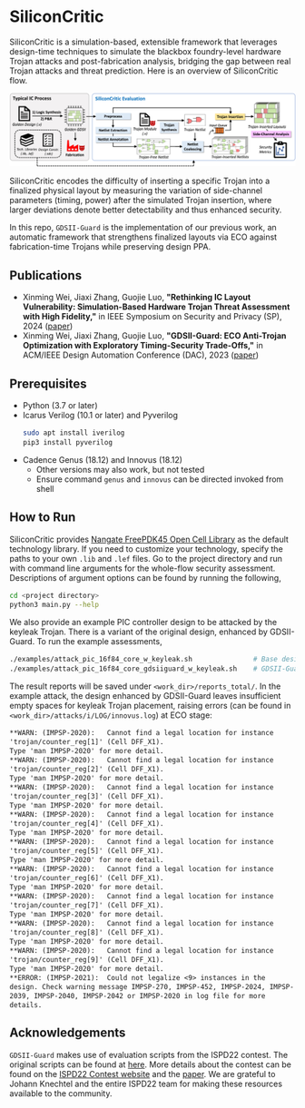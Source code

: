 # SiliconCritic

SiliconCritic is a simulation-based, extensible framework that leverages design-time techniques to simulate the blackbox foundry-level hardware Trojan attacks and post-fabrication analysis, bridging the gap between real Trojan attacks and threat prediction. Here is an overview of SiliconCritic flow.

![SiliconCritic Flow](images/SiliconCritic-flow.jpg)

SiliconCritic encodes the difficulty of inserting a specific Trojan into a finalized physical layout by measuring the variation of side-channel parameters (timing, power) after the simulated Trojan insertion, where larger deviations denote better detectability and thus enhanced security.

In this repo, `GDSII-Guard` is the implementation of our previous work, an automatic framework that strengthens finalized layouts via ECO against fabrication-time Trojans while preserving design PPA.

## Publications
- Xinming Wei, Jiaxi Zhang, Guojie Luo, **"Rethinking IC Layout Vulnerability: Simulation-Based Hardware Trojan Threat Assessment with High Fidelity,"** in IEEE Symposium on Security and Privacy (SP), 2024 ([paper](https://www.computer.org/csdl/proceedings-article/sp/2024/313000a160/1Ub24jI4NB6))
- Xinming Wei, Jiaxi Zhang, Guojie Luo, **"GDSII-Guard: ECO Anti-Trojan Optimization with Exploratory Timing-Security Trade-Offs,"** in ACM/IEEE Design Automation Conference (DAC), 2023 ([paper](https://ieeexplore.ieee.org/abstract/document/10247697))

## Prerequisites
- Python (3.7 or later)
- Icarus Verilog (10.1 or later) and Pyverilog
  ```bash
  sudo apt install iverilog
  pip3 install pyverilog
  ```
- Cadence Genus (18.12) and Innovus (18.12)
  - Other versions may also work, but not tested
  - Ensure command `genus` and `innovus` can be directed invoked from shell

## How to Run
SiliconCritic provides [Nangate FreePDK45 Open Cell Library](https://eda.ncsu.edu/freepdk/freepdk45/) as the default technology library. If you need to customize your technology, specify the paths to your own `.lib` and `.lef` files. Go to the project directory and run with command line arguments for the whole-flow security assessment. Descriptions of argument options can be found by running the following,
```bash
cd <project directory>
python3 main.py --help
```
We also provide an example PIC controller design to be attacked by the keyleak Trojan. There is a variant of the original design, enhanced by GDSII-Guard. To run the example assessments,
```bash
./examples/attack_pic_16f84_core_w_keyleak.sh               # Base design
./examples/attack_pic_16f84_core_gdsiiguard_w_keyleak.sh    # GDSII-Guard-enhanced design
```
The result reports will be saved under `<work_dir>/reports_total/`. In the example attack, the design enhanced by GDSII-Guard leaves insufficient empty spaces for keyleak Trojan placement, raising errors (can be found in `<work_dir>/attacks/i/LOG/innovus.log`) at ECO stage:
```log
**WARN: (IMPSP-2020):	Cannot find a legal location for instance 'trojan/counter_reg[1]' (Cell DFF_X1).
Type 'man IMPSP-2020' for more detail.
**WARN: (IMPSP-2020):	Cannot find a legal location for instance 'trojan/counter_reg[2]' (Cell DFF_X1).
Type 'man IMPSP-2020' for more detail.
**WARN: (IMPSP-2020):	Cannot find a legal location for instance 'trojan/counter_reg[3]' (Cell DFF_X1).
Type 'man IMPSP-2020' for more detail.
**WARN: (IMPSP-2020):	Cannot find a legal location for instance 'trojan/counter_reg[4]' (Cell DFF_X1).
Type 'man IMPSP-2020' for more detail.
**WARN: (IMPSP-2020):	Cannot find a legal location for instance 'trojan/counter_reg[5]' (Cell DFF_X1).
Type 'man IMPSP-2020' for more detail.
**WARN: (IMPSP-2020):	Cannot find a legal location for instance 'trojan/counter_reg[6]' (Cell DFF_X1).
Type 'man IMPSP-2020' for more detail.
**WARN: (IMPSP-2020):	Cannot find a legal location for instance 'trojan/counter_reg[7]' (Cell DFF_X1).
Type 'man IMPSP-2020' for more detail.
**WARN: (IMPSP-2020):	Cannot find a legal location for instance 'trojan/counter_reg[8]' (Cell DFF_X1).
Type 'man IMPSP-2020' for more detail.
**WARN: (IMPSP-2020):	Cannot find a legal location for instance 'trojan/counter_reg[9]' (Cell DFF_X1).
Type 'man IMPSP-2020' for more detail.
**ERROR: (IMPSP-2021):	Could not legalize <9> instances in the design. Check warning message IMPSP-270, IMPSP-452, IMPSP-2024, IMPSP-2039, IMPSP-2040, IMPSP-2042 or IMPSP-2020 in log file for more details.
```

## Acknowledgements

`GDSII-Guard` makes use of evaluation scripts from the ISPD22 contest. The original scripts can be found at [here](https://drive.google.com/file/d/1oz-qoB13UM_LmZcEjIV9gMuinNlxothd/view?usp=sharing). More details about the contest can be found on the [ISPD22 Contest website](https://wp.nyu.edu/ispd_22_contest/) and the [paper](https://dl.acm.org/doi/abs/10.1145/3505170.3511046). We are grateful to Johann Knechtel and the entire ISPD22 team for making these resources available to the community.
